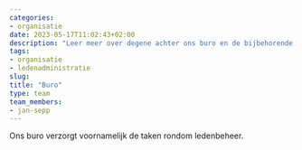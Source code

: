 ```yaml
---
categories:
- organisatie
date: 2023-05-17T11:02:43+02:00
description: "Leer meer over degene achter ons buro en de bijbehorende ledenadministratie."
tags:
- organisatie
- ledenadministratie
slug:
title: "Buro"
type: team
team_members:
- jan-sepp
---
```


Ons buro verzorgt voornamelijk de taken rondom ledenbeheer.

